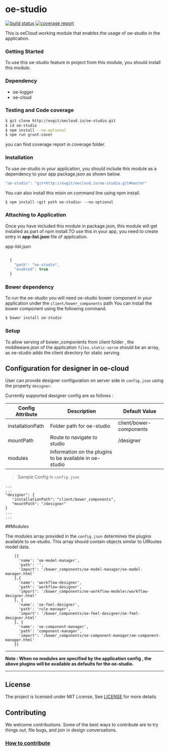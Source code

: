 # oe-studio
[![build status](http://evgit/oecloud.io/oe-studio-service/badges/master/build.svg)](http://evgit/oecloud.io/oe-studio-service/commits/master)
[![coverage report](http://evgit/oecloud.io/oe-studio-service/badges/master/coverage.svg)](http://evgit/oecloud.io/oe-studio-service/commits/master)

This is oeCloud working module that enables the usage of oe-studio in the application.

### Getting Started

To use this oe-studio feature in project from this module, you should install this module.

### Dependency
* oe-logger
* oe-cloud

### Testing and Code coverage

```sh
$ git clone http://evgit/oecloud.io/oe-studio.git
$ cd oe-studio
$ npm install --no-optional
$ npm run grunt-cover
```

you can find coverage report in coverage folder.


### Installation

To use oe-studio in your application, you should include this module as a dependency to your app package.json as shown below.


```javascript
"oe-studio": "git+http://evgit/oecloud.io/oe-studio.git#master"
```

You can also install this mixin on command line using npm install.


```sh
$ npm install <git path oe-studio> --no-optional
```


### Attaching to Application

Once you have included this module in package.json, this module will get installed as part of npm install.TO use this in your app, you need to create entry in **app-list.json** file of application.

app-list.json

```javascript

  {
    "path": "oe-studio",
    "enabled": true
  }
```

### Bower dependency

To run the oe-studio you will need oe-studio bower component in your application under the `client/bower_components` path
You can install the bower component using the following command.

```sh
$ bower install oe-studio
```

### Setup

To allow serving of bower_components from client folder , the middleware.json of the application `files.static-serve` should be an array, as oe-studio adds the client directory for static serving.

## Configuration for designer in oe-cloud
User can provide designer configuration on server side in `config.json` using the property `designer`.

Currently supported designer config are as follows :

| Config Attribute | Description | Default Value |
|---|---|---|
| installationPath | Folder path for oe-studio | client/bower-components
| mountPath |  Route to navigate to studio | /designer |
| modules | Information on the plugins to be available in oe-studio | |



> Sample Config in `config.json`
```
...
...
"designer": {
   "installationPath": "client/bower_components",
   "mountPath": "/designer"
}
...
...
```

##Modules

The modules array provided in the `config.json` determines the plugins available to oe-studio. This array should contain objects similar to UIRoutes model data.
```
    [{
      'name': 'oe-model-manager',
      'path': '',
      'import': '/bower_components/oe-model-manager/oe-model-manager.html'
    },{
      'name': 'workflow-designer',
      'path': 'workflow-designer',
      'import': '/bower_components/oe-workflow-modeler/workflow-designer.html'
    }, {
      'name': 'oe-feel-designer',
      'path': 'rule-manager',
      'import': '/bower_components/oe-feel-designer/oe-feel-designer.html'
    }, {
      'name': 'oe-component-manager',
      'path': 'component-manager',
      'import': '/bower_components/oe-component-manager/oe-component-manager.html'
    }]

```
---

__Note : When no modules are specified by the application config , the above plugins will be available as defaults for the oe-studio.__

---

## License
The project is licensed under MIT License, See [LICENSE](./LICENSE) for more details.

## Contributing
We welcome contributions. Some of the best ways to contribute are to try things out, file bugs, and join in design conversations.

### [How to contribute](./CONTRIBUTION.md)
